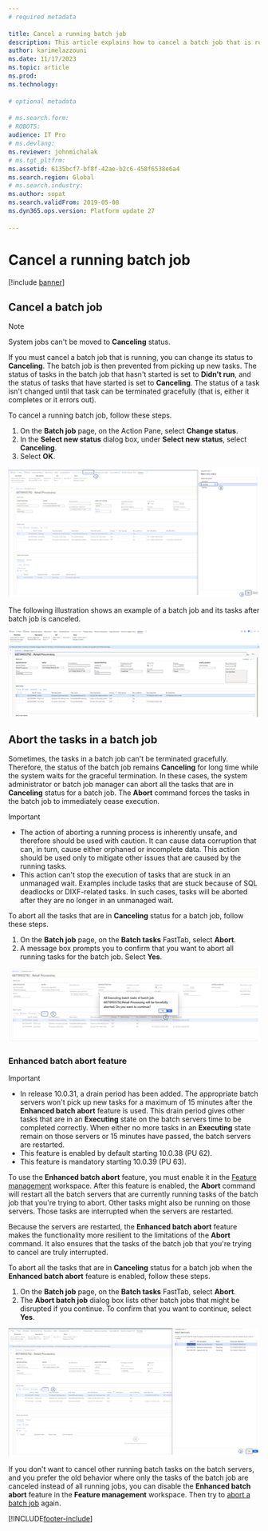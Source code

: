```yaml
---
# required metadata

title: Cancel a running batch job
description: This article explains how to cancel a batch job that is running.
author: karimelazzouni
ms.date: 11/17/2023
ms.topic: article
ms.prod: 
ms.technology: 

# optional metadata

# ms.search.form: 
# ROBOTS: 
audience: IT Pro
# ms.devlang: 
ms.reviewer: johnmichalak
# ms.tgt_pltfrm: 
ms.assetid: 6135bcf7-bf8f-42ae-b2c6-458f6538e6a4
ms.search.region: Global
# ms.search.industry: 
ms.author: sopat
ms.search.validFrom: 2019-05-08
ms.dyn365.ops.version: Platform update 27

---
```


# <a id="legacy-abort"></a>Cancel a running batch job

[!include [banner](../includes/banner.md)]

## Cancel a batch job

> [!NOTE]
> System jobs can't be moved to **Canceling** status.

If you must cancel a batch job that is running, you can change its status to **Canceling**. The batch job is then prevented from picking up new tasks. The status of tasks in the batch job that hasn't started is set to **Didn't run**, and the status of tasks that have started is set to **Canceling**. The status of a task isn't changed until that task can be terminated gracefully (that is, either it completes or it errors out).

To cancel a running batch job, follow these steps.

1. On the **Batch job** page, on the Action Pane, select **Change status**.
1. In the **Select new status** dialog box, under **Select new status**, select **Canceling**.
1. Select **OK**.

![Changing the status of a selected batch job to Canceling.](./media/cancelling-a-batch-job.png)

The following illustration shows an example of a batch job and its tasks after batch job is canceled.

![Canceled batch job and its tasks.](./media/cancelled-batchjob.png)

## Abort the tasks in a batch job

Sometimes, the tasks in a batch job can't be terminated gracefully. Therefore, the status of the batch job remains **Canceling** for long time while the system waits for the graceful termination. In these cases, the system administrator or batch job manager can abort all the tasks that are in **Canceling** status for a batch job. The **Abort** command forces the tasks in the batch job to immediately cease execution.

> [!IMPORTANT]
> - The action of aborting a running process is inherently unsafe, and therefore should be used with caution. It can cause data corruption that can, in turn, cause either orphaned or incomplete data. This action should be used only to mitigate other issues that are caused by the running tasks.
> - This action can't stop the execution of tasks that are stuck in an unmanaged wait. Examples include tasks that are stuck because of SQL deadlocks or DIXF-related tasks. In such cases, tasks will be aborted after they are no longer in an unmanaged wait.

To abort all the tasks that are in **Canceling** status for a batch job, follow these steps.

1. On the **Batch job** page, on the **Batch tasks** FastTab, select **Abort**.
1. A message box prompts you to confirm that you want to abort all running tasks for the batch job. Select **Yes**.

![Aborting the tasks in a batch job.](./media/aborting-a-batch-job.png)

### Enhanced batch abort feature

> [!IMPORTANT]
> - In release 10.0.31, a drain period has been added. The appropriate batch servers won't pick up new tasks for a maximum of 15 minutes after the **Enhanced batch abort** feature is used. This drain period gives other tasks that are in an **Executing** state on the batch servers time to be completed correctly. When either no more tasks in an **Executing** state remain on those servers or 15 minutes have passed, the batch servers are restarted.
> - This feature is enabled by default starting 10.0.38 (PU 62).
> - This feature is mandatory starting 10.0.39 (PU 63).

To use the **Enhanced batch abort** feature, you must enable it in the [Feature management](../../fin-ops/get-started/feature-management/feature-management-overview.md) workspace. After this feature is enabled, the **Abort** command will restart all the batch servers that are currently running tasks of the batch job that you're trying to abort. Other tasks might also be running on those servers. Those tasks are interrupted when the servers are restarted.

Because the servers are restarted, the **Enhanced batch abort** feature makes the functionality more resilient to the limitations of the **Abort** command. It also ensures that the tasks of the batch job that you're trying to cancel are truly interrupted.

To abort all the tasks that are in **Canceling** status for a batch job when the **Enhanced batch abort** feature is enabled, follow these steps.

1. On the **Batch job** page, on the **Batch tasks** FastTab, select **Abort**.
2. The **Abort batch job** dialog box lists other batch jobs that might be disrupted if you continue. To confirm that you want to continue, select **Yes**.

![Aborting the tasks in a batch job when the Ehanced batch abort feature is enabled.](./media/enhanceabort-a-batchjob.png)

If you don't want to cancel other running batch tasks on the batch servers, and you prefer the old behavior where only the tasks of the batch job are canceled instead of all running jobs, you can disable the **Enhanced batch abort** feature in the **Feature management** workspace. Then try to [abort a batch job](#abort-the-tasks-in-a-batch-job) again.

[!INCLUDE[footer-include](../../../includes/footer-banner.md)]
